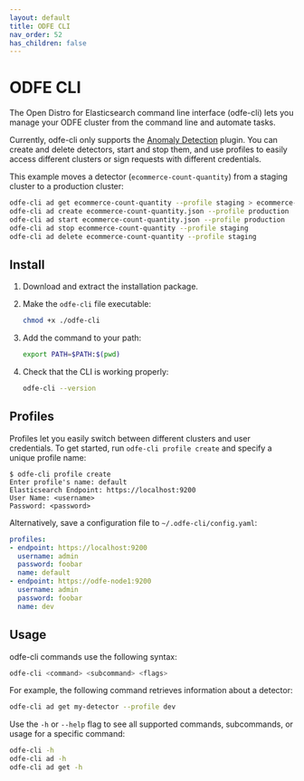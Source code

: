 ```yaml
---
layout: default
title: ODFE CLI
nav_order: 52
has_children: false
---
```


# ODFE CLI

The Open Distro for Elasticsearch command line interface (odfe-cli) lets you manage your ODFE cluster from the command line and automate tasks.

Currently, odfe-cli only supports the [Anomaly Detection](../ad/) plugin. You can create and delete detectors, start and stop them, and use profiles to easily access different clusters or sign requests with different credentials.

This example moves a detector (`ecommerce-count-quantity`) from a staging cluster to a production cluster:

```bash
odfe-cli ad get ecommerce-count-quantity --profile staging > ecommerce-count-quantity.json
odfe-cli ad create ecommerce-count-quantity.json --profile production
odfe-cli ad start ecommerce-count-quantity.json --profile production
odfe-cli ad stop ecommerce-count-quantity --profile staging
odfe-cli ad delete ecommerce-count-quantity --profile staging
```


## Install

1. Download and extract the installation package.

1. Make the `odfe-cli` file executable:

   ```bash
   chmod +x ./odfe-cli
   ```

1. Add the command to your path:

   ```bash
   export PATH=$PATH:$(pwd)
   ```

1. Check that the CLI is working properly:

   ```bash
   odfe-cli --version
   ```


## Profiles

Profiles let you easily switch between different clusters and user credentials. To get started, run `odfe-cli profile create` and specify a unique profile name:

```
$ odfe-cli profile create
Enter profile's name: default
Elasticsearch Endpoint: https://localhost:9200
User Name: <username>
Password: <password>
```

Alternatively, save a configuration file to `~/.odfe-cli/config.yaml`:

```yaml
profiles:
- endpoint: https://localhost:9200
  username: admin
  password: foobar
  name: default
- endpoint: https://odfe-node1:9200
  username: admin
  password: foobar
  name: dev
```


## Usage

odfe-cli commands use the following syntax:

```bash
odfe-cli <command> <subcommand> <flags>
```

For example, the following command retrieves information about a detector:

```bash
odfe-cli ad get my-detector --profile dev
```

Use the `-h` or `--help` flag to see all supported commands, subcommands, or usage for a specific command:

```bash
odfe-cli -h
odfe-cli ad -h
odfe-cli ad get -h
```
